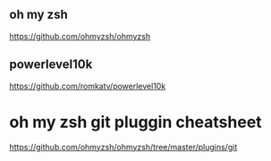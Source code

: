 ## oh my zsh
https://github.com/ohmyzsh/ohmyzsh

## powerlevel10k
https://github.com/romkatv/powerlevel10k

# oh my zsh git pluggin cheatsheet
https://github.com/ohmyzsh/ohmyzsh/tree/master/plugins/git
